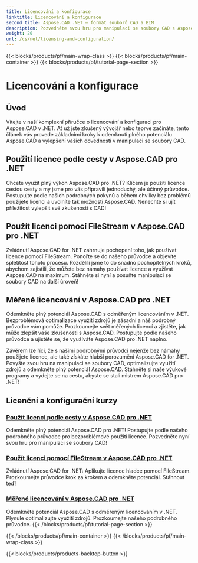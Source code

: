 ```yaml
---
title: Licencování a konfigurace
linktitle: Licencování a konfigurace
second_title: Aspose.CAD .NET – formát souborů CAD a BIM
description: Pozvedněte svou hru pro manipulaci se soubory CAD s Aspose.CAD pro .NET! Aplikujte licence hladce pomocí FileStream nebo cestou pomocí našich podrobných výukových programů.
weight: 20
url: /cs/net/licensing-and-configuration/
---
```


{{< blocks/products/pf/main-wrap-class >}}
{{< blocks/products/pf/main-container >}}
{{< blocks/products/pf/tutorial-page-section >}}

# Licencování a konfigurace


## Úvod

Vítejte v naší komplexní příručce o licencování a konfiguraci pro Aspose.CAD v .NET. Ať už jste zkušený vývojář nebo teprve začínáte, tento článek vás provede základními kroky k odemknutí plného potenciálu Aspose.CAD a vylepšení vašich dovedností v manipulaci se soubory CAD.

## Použití licence podle cesty v Aspose.CAD pro .NET

Chcete využít plný výkon Aspose.CAD pro .NET? Klíčem je použití licence cestou cesty a my jsme pro vás připravili jednoduchý, ale účinný průvodce. Postupujte podle našich podrobných pokynů a během chvilky bez problémů použijete licenci a uvolníte tak možnosti Aspose.CAD. Nenechte si ujít příležitost vylepšit své zkušenosti s CAD!

## Použít licenci pomocí FileStream v Aspose.CAD pro .NET

Zvládnutí Aspose.CAD for .NET zahrnuje pochopení toho, jak používat licence pomocí FileStream. Ponořte se do našeho průvodce a objevíte spletitost tohoto procesu. Rozdělili jsme to do snadno pochopitelných kroků, abychom zajistili, že můžete bez námahy používat licence a využívat Aspose.CAD na maximum. Stáhněte si nyní a posuňte manipulaci se soubory CAD na další úroveň!

## Měřené licencování v Aspose.CAD pro .NET

Odemkněte plný potenciál Aspose.CAD s odměřeným licencováním v .NET. Bezproblémová optimalizace využití zdrojů je zásadní a náš podrobný průvodce vám pomůže. Prozkoumejte svět měřených licencí a zjistěte, jak může zlepšit vaše zkušenosti s Aspose.CAD. Postupujte podle našeho průvodce a ujistěte se, že využíváte Aspose.CAD pro .NET naplno.

Závěrem lze říci, že s našimi podrobnými průvodci nejenže bez námahy použijete licence, ale také získáte hlubší porozumění Aspose.CAD for .NET. Povyšte svou hru na manipulaci se soubory CAD, optimalizujte využití zdrojů a odemkněte plný potenciál Aspose.CAD. Stáhněte si naše výukové programy a vydejte se na cestu, abyste se stali mistrem Aspose.CAD pro .NET!
## Licenční a konfigurační kurzy
### [Použít licenci podle cesty v Aspose.CAD pro .NET](./apply-license-by-path/)
 Odemkněte plný potenciál Aspose.CAD pro .NET! Postupujte podle našeho podrobného průvodce pro bezproblémové použití licence. Pozvedněte nyní svou hru pro manipulaci se soubory CAD!
### [Použít licenci pomocí FileStream v Aspose.CAD pro .NET](./apply-license-using-filestream/)
Zvládnutí Aspose.CAD for .NET: Aplikujte licence hladce pomocí FileStream. Prozkoumejte průvodce krok za krokem a odemkněte potenciál. Stáhnout teď!
### [Měřené licencování v Aspose.CAD pro .NET](./metered-licensing/)
Odemkněte potenciál Aspose.CAD s odměřeným licencováním v .NET. Plynule optimalizujte využití zdrojů. Prozkoumejte našeho podrobného průvodce.
{{< /blocks/products/pf/tutorial-page-section >}}

{{< /blocks/products/pf/main-container >}}
{{< /blocks/products/pf/main-wrap-class >}}

{{< blocks/products/products-backtop-button >}}
